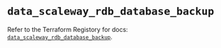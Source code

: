 # `data_scaleway_rdb_database_backup`

Refer to the Terraform Registory for docs: [`data_scaleway_rdb_database_backup`](https://registry.terraform.io/providers/scaleway/scaleway/2.21.0/docs/data-sources/rdb_database_backup).
